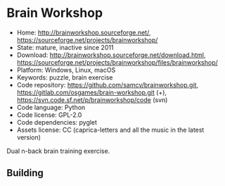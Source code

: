 # Brain Workshop

- Home: http://brainworkshop.sourceforge.net/, https://sourceforge.net/projects/brainworkshop/
- State: mature, inactive since 2011
- Download: http://brainworkshop.sourceforge.net/download.html, https://sourceforge.net/projects/brainworkshop/files/brainworkshop/
- Platform: Windows, Linux, macOS
- Keywords: puzzle, brain exercise
- Code repository: https://github.com/samcv/brainworkshop.git, https://gitlab.com/osgames/brain-workshop.git (+), https://svn.code.sf.net/p/brainworkshop/code (svn)
- Code language: Python
- Code license: GPL-2.0
- Code dependencies: pyglet
- Assets license: CC (caprica-letters and all the music in the latest version)

Dual n-back brain training exercise.

## Building
